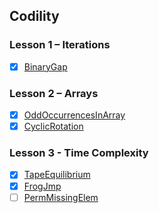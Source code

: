 ## Codility

### Lesson 1 – Iterations

- [x] [BinaryGap](https://codility.com/programmers/task/binary_gap)

### Lesson 2 – Arrays

- [x] [OddOccurrencesInArray](https://codility.com/programmers/task/odd_occurrences_in_array)
- [x] [CyclicRotation](https://codility.com/programmers/task/cyclic_rotation)

### Lesson 3 - Time Complexity

- [x] [TapeEquilibrium](https://codility.com/programmers/task/tape_equilibrium)
- [x] [FrogJmp](https://codility.com/programmers/task/frog_jmp)
- [ ] [PermMissingElem](https://codility.com/programmers/task/perm_missing_elem)
